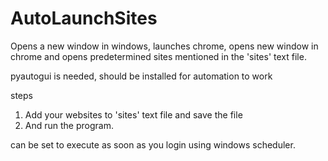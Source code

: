 # AutoLaunchSites
Opens a new window in windows, launches chrome, opens new window in chrome and opens predetermined sites mentioned in the 'sites' text file.

pyautogui is needed, should be installed for automation to work 

steps
1. Add your websites to 'sites' text file and save the file
2. And run the program.

can be set to execute as soon as you login using windows scheduler.
